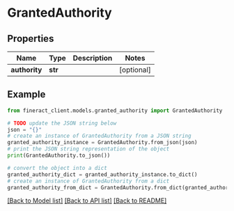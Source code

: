 # GrantedAuthority


## Properties

Name | Type | Description | Notes
------------ | ------------- | ------------- | -------------
**authority** | **str** |  | [optional] 

## Example

```python
from fineract_client.models.granted_authority import GrantedAuthority

# TODO update the JSON string below
json = "{}"
# create an instance of GrantedAuthority from a JSON string
granted_authority_instance = GrantedAuthority.from_json(json)
# print the JSON string representation of the object
print(GrantedAuthority.to_json())

# convert the object into a dict
granted_authority_dict = granted_authority_instance.to_dict()
# create an instance of GrantedAuthority from a dict
granted_authority_from_dict = GrantedAuthority.from_dict(granted_authority_dict)
```
[[Back to Model list]](../README.md#documentation-for-models) [[Back to API list]](../README.md#documentation-for-api-endpoints) [[Back to README]](../README.md)


